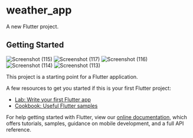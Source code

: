 # weather_app

A new Flutter project.

## Getting Started
![Screenshot (115)](https://user-images.githubusercontent.com/109281535/179390435-1b1946a2-647a-4878-b945-00af84cf6d52.png)
![Screenshot (117)](https://user-images.githubusercontent.com/109281535/179390522-e42fcc7d-591e-4e88-bc35-2f0e24430d86.png)
![Screenshot (116)](https://user-images.githubusercontent.com/109281535/179390523-ce5638ef-b81e-488f-b547-71d0b8ee2c2b.png)
![Screenshot (114)](https://user-images.githubusercontent.com/109281535/179390526-6d418b31-c8fa-48f1-bd99-5b24fb984636.png)
![Screenshot (113)](https://user-images.githubusercontent.com/109281535/179390530-48fae288-55b9-4785-9a87-fdae3164ff33.png)

This project is a starting point for a Flutter application.

A few resources to get you started if this is your first Flutter project:

- [Lab: Write your first Flutter app](https://flutter.dev/docs/get-started/codelab)
- [Cookbook: Useful Flutter samples](https://flutter.dev/docs/cookbook)

For help getting started with Flutter, view our
[online documentation](https://flutter.dev/docs), which offers tutorials,
samples, guidance on mobile development, and a full API reference.
